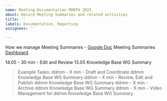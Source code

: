 ```yaml
---
name: Meeting Documentation MONTH 2025
about: Record Meeting Summaries and related activities
title: ''
labels: Documentation, Reporting
assignees: ''

---
```


How we manage Meeting Summaries - [Google Doc](https://docs.google.com/document/d/1nT2f4Mo5ySK26W6r2zNLMY-uDKiRNdNRXLzykONUIR4)
Meeting Summaries [Dashboard](https://archives-dashboard.netlify.app/search?tab=meetings&workgroup=96f6ef88-5285-4ec6-8fe4-f2ab0347be00&search=knowled)

14.05 - 30 min - Edit and Review 13.05 Knowledge Base WG Summary

> Example Tasks:
> ddmm - X min - Draft and Coordinate ddmm Knowledge Base WG Summary
> ddmm - X min - Review, Edit and Publish ddmm Knowledge Base WG Summary
> ddmm - X min - Archive ddmm Knowledge Base WG Summary
> ddmm - X min - Video Management for ddmm Knowledge Base WG Summary
